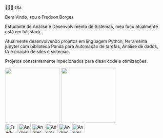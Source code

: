 👨🏻‍💻 Olá 

Bem Vindo, sou o Fredson Borges

Estudante de Análise e Desenvolvimento de Sistemas, meu foco atualmente está em full stack.

Atualmente desenvolvendo projetos em linguagem Python, ferramenta jupyter com biblioteca Panda para Automação de tarefas, Análise de dados, IA e criação de sites e sistemas.

Projetos constantemente inpecionados para clean code e otimizações.
<div>
<div>
  <img height="180em" src="https://github-readme-stats.vercel.app/api?username=FredBorges94&show_icons=true&theme=tokyonight"/>
  <img height="180em" src="https://github-readme-stats.vercel.app/api/top-langs/?username=FredBorges94&layout=compact&theme=tokyonight"/>
</div>
 
</div>
<div>
 <img align="center" alt="Fred-csharp" height="30" width="40" src="https://cdn.jsdelivr.net/gh/devicons/devicon/icons/csharp/csharp-original.svg" />
 <img align="center" alt="Andressa-html" height="30" width="40" src="https://cdn.jsdelivr.net/gh/devicons/devicon/icons/python/python-original.svg" />
 <img align="center" alt="Andressa-html" height="30" width="40" src="https://cdn.jsdelivr.net/gh/devicons/devicon/icons/jupyter/jupyter-original-wordmark.svg" />
 <img align="center" alt="Andressa-html" height="30" width="40" src="https://cdn.jsdelivr.net/gh/devicons/devicon/icons/html5/html5-original.svg" />
 <img align="center" alt="Andressa-html" height="30" width="40" src="https://cdn.jsdelivr.net/gh/devicons/devicon/icons/javascript/javascript-original.svg" />
 <img align="center" alt="Andressa-html" height="30" width="40" src="https://cdn.jsdelivr.net/gh/devicons/devicon/icons/mysql/mysql-original-wordmark.svg" />
 </div>
